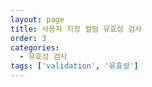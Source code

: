 ```yaml
---
layout: page
title: 사용자 지정 컬럼 유효성 검사
order: 3
categories:
  - 유효성 검사
tags: ['validation', '유효성']
---
```

